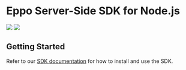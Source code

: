 # Eppo Server-Side SDK for Node.js

[![](https://img.shields.io/npm/v/@eppo/node-server-sdk)](https://www.npmjs.com/package/@eppo/node-server-sdk)
[![](https://img.shields.io/static/v1?label=GitHub+Pages&message=API+reference&color=00add8)](https://eppo-exp.github.io/node-server-sdk/node-server-sdk.html)

## Getting Started

Refer to our [SDK documentation](https://docs.geteppo.com/feature-flags/sdks/node) for how to install and use the SDK.
